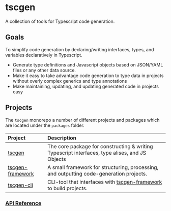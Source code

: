 # tscgen

A collection of tools for Typescript code generation.

## Goals

To simplify code generation by declaring/writing interfaces, types, and variables declaratively in Typescript.

- Generate type definitions and Javascript objects based on JSON/YAML files or any other data source.
- Make it easy to take advantage code generation to type data in projects without overly complex generics and type annotations
- Make maintaining, updating, and updating generated code in projects easy

## Projects

The `tscgen` monorepo a number of different projects and packages which are located under the `packages` folder.

| Project        | Description           |
| :------------- |:-------------|
| [tscgen](./packages/tscgen/README.md)     | The core package for constructing & writing Typescript interfaces, type alises, and JS Objects |
| [tscgen-framework](./packages/framework/README.md)      | A small framework for structuring, processing, and outputting code-generation projects.      |
| [tscgen-cli](./packages/cli/README.md) | CLI-tool that interfaces with [tscgen-framework](./packages/framework/README.md) to build projects.     |  

### [API Reference](docs/markdown/index.md)
